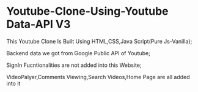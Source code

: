 # Youtube-Clone-Using-Youtube Data-API V3

This Youtube Clone Is Built Using HTML,CSS,Java Script(Pure Js-Vanilla);

Backend data we got from Google Public API of Youtube;

SignIn Fucntionalities are not added into this Website;

VideoPalyer,Comments Viewing,Search Videos,Home Page are all added into it
